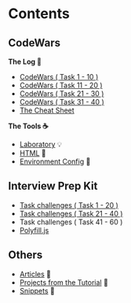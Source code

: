 # Contents

## CodeWars
**The Log :orange_book:**

- [CodeWars ( Task 1 - 10 )](./1\)%20CodeWars.js)
- [CodeWars ( Task 11 - 20 )](./2\)%20CodeWars.js)
- [CodeWars ( Task 21 - 30 )](./3\)%20CodeWars.js)
- [CodeWars ( Task 31 - 40 )](./4\)%20CodeWars.js)
- [The Cheat Sheet](./cheatsheet/)

**The Tools :coffee:**

- [Laboratory](./Laboratory.js) :bulb:
- [HTML](./index.html) :fax:
- [Environment Config](./code-editors/README.md) :wrench:

## Interview Prep Kit

- [Task challenges ( Task 1 - 20 )](./1\)%20Task%20Challanges.md)
- [Task challenges ( Task 21 - 40 )](./2\)%20Task%20Challanges.md)
- Task challenges ( Task 41 - 60 )
- [Polyfill.js](./Polyfill.js)

## Others

- [Articles](./articles/README.md) :newspaper:
- [Projects from the Tutorial](./projects-from-the-tutorial/README.md) :page_facing_up:
- [Snippets](./snippets/README.md) :seedling:
